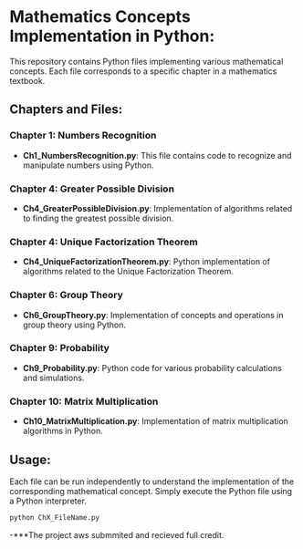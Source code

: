 # Mathematics Concepts Implementation in Python:

This repository contains Python files implementing various mathematical concepts. Each file corresponds to a specific chapter in a mathematics textbook.

## Chapters and Files:

### Chapter 1: Numbers Recognition

- **Ch1_NumbersRecognition.py**: This file contains code to recognize and manipulate numbers using Python.

### Chapter 4: Greater Possible Division

- **Ch4_GreaterPossibleDivision.py**: Implementation of algorithms related to finding the greatest possible division.

### Chapter 4: Unique Factorization Theorem

- **Ch4_UniqueFactorizationTheorem.py**: Python implementation of algorithms related to the Unique Factorization Theorem.

### Chapter 6: Group Theory

- **Ch6_GroupTheory.py**: Implementation of concepts and operations in group theory using Python.

### Chapter 9: Probability

- **Ch9_Probability.py**: Python code for various probability calculations and simulations.

### Chapter 10: Matrix Multiplication

- **Ch10_MatrixMultiplication.py**: Implementation of matrix multiplication algorithms in Python.

## Usage:

Each file can be run independently to understand the implementation of the corresponding mathematical concept. Simply execute the Python file using a Python interpreter.

```bash
python ChX_FileName.py
```

-***The project aws submmited and recieved full credit.
